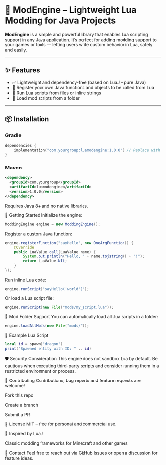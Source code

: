 ﻿# 🔧 ModEngine – Lightweight Lua Modding for Java Projects

**ModEngine** is a simple and powerful library that enables Lua scripting support in any Java application. It’s perfect for adding modding support to your games or tools — letting users write custom behavior in Lua, safely and easily.

---

## ✨ Features

- ✅ Lightweight and dependency-free (based on LuaJ – pure Java)
- 🧠 Register your own Java functions and objects to be called from Lua
- 📜 Run Lua scripts from files or inline strings
- 📂 Load mod scripts from a folder

---

## 📦 Installation

### Gradle
```kotlin
dependencies {
    implementation("com.yourgroup:luamodengine:1.0.0") // Replace with real coordinates
}
```
### Maven
```xml
<dependency>
  <groupId>com.yourgroup</groupId>
  <artifactId>luamodengine</artifactId>
  <version>1.0.0</version>
</dependency>
```
Requires Java 8+ and no native libraries.

🚀 Getting Started Initialize the engine:
```java
ModdingEngine engine = new ModdingEngine();
```
Register a custom Java function:
```java
engine.registerFunction("sayHello", new OneArgFunction() {
    @Override
    public LuaValue call(LuaValue name) {
        System.out.println("Hello, " + name.tojstring() + "!");
        return LuaValue.NIL;
    }
});
```
Run inline Lua code:
```java
engine.runScript("sayHello('world')");
```
Or load a Lua script file:
```java
engine.runScript(new File("mods/my_script.lua"));
```
📁 Mod Folder Support You can automatically load all .lua scripts in a folder:
```java
engine.loadAllMods(new File("mods/"));
```

🧪 Example Lua Script
```lua
local id = spawn("dragon")
print("Spawned entity with ID: " .. id)
```
🛡️ Security Consideration
This engine does not sandbox Lua by default. Be cautious when executing third-party scripts and consider running them in a restricted environment or process.

🤝 Contributing
Contributions, bug reports and feature requests are welcome!

Fork this repo

Create a branch

Submit a PR

📄 License
MIT – free for personal and commercial use.

🧠 Inspired by
LuaJ

Classic modding frameworks for Minecraft and other games

💬 Contact
Feel free to reach out via GitHub Issues or open a discussion for feature ideas.